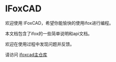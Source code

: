 # IFoxCAD 
欢迎使用 IFoxCAD，希望你能愉快的使用ifox进行编程。

本文档包含了ifox的一些简单说明和api文档。

欢迎在使用过程中发现问题并反馈。

请访问 [ifoxcad主仓库](https://gitee.com/inspirefunction/ifoxcad)



